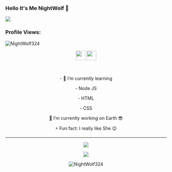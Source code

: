 ### Hello It's Me NightWolf 👋 

<a href = "https://github.com/NightWolf324"><img src = "https://github-cardname.caliph.my.id/api?name=NightWolf&description=WELCOME%20TO%20MY%20GITHUB%20🐤.&image=https://telegra.ph/file/6b6f0e03dadfe83479676.jpg?cb=20200606024545&usqp=CAU&usqp=CAU&backgroundColor=%23ecf0f1&instagram=@NightWolf.324&github=NightWolf324&pattern=topography&colorPattern=%23eaeaea"/><a>
<p align="right"> <h3>Profile Views:</h3> <img src="https://komarev.com/ghpvc/?username=NightWolf324&label=Profile%20views&color=0e75b6&style=flat"
    alt="NightWolf324" /> 
  </p>
    
<p align='center'>
  <a href="https://wa.me/6285640104318"><img height="30" src="https://telegra.ph/file/74e742d63924a4b4cd625.jpg"></a>
  <a href="https://instagram.com/nightwolf.324"><img height="30" src="https://raw.githubusercontent.com/TobyG74/TobyG74/main/instagram.jpg"></a>
</p>
</br>
  
<p align='center'>
- 🌱 I’m currently learning
</p>
<p align='center'>
  - Node JS
<p align='center'>
  - HTML
<p align='center'>
  - CSS
</p>
<p align='center'>
🔭 I’m currently working on Earth 😎
</p>
<p align='center'>
   ⚡ Fun fact: I really like She 😉
 </p>
   
 ------
<p align="center"><a href="https://github.com/NightWolf324"><img src="https://github-readme-stats.vercel.app/api?username=NightWolf324&show_icons=true&theme=tokyonight"></a></p>
<p align="center">
  <a href="https://github.com/NightWolf324"><img src="https://github-readme-stats.vercel.app/api/top-langs?username=NightWolf324&bg_color=30,e96443,904e95&title_color=fff&text_color=fff&hide_border=true&show_icons=true&layout=compact" /></a>
</p>
<p align="center"> <img src="https://github-readme-streak-stats.herokuapp.com/?user=NightWolf324&" alt="NightWolf324" /></p>
